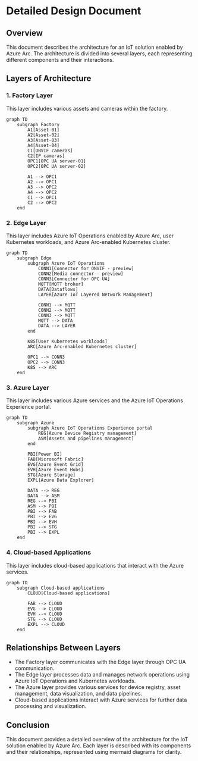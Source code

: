 # Detailed Design Document

## Overview

This document describes the architecture for an IoT solution enabled by Azure Arc. The architecture is divided into several layers, each representing different components and their interactions.

## Layers of Architecture

### 1. Factory Layer

This layer includes various assets and cameras within the factory.

```mermaid
graph TD
    subgraph Factory
        A1[Asset-01]
        A2[Asset-02]
        A3[Asset-03]
        A4[Asset-04]
        C1[ONVIF cameras]
        C2[IP cameras]
        OPC1[OPC UA server-01]
        OPC2[OPC UA server-02]
        
        A1 --> OPC1
        A2 --> OPC1
        A3 --> OPC2
        A4 --> OPC2
        C1 --> OPC1
        C2 --> OPC2
    end
```

### 2. Edge Layer

This layer includes Azure IoT Operations enabled by Azure Arc, user Kubernetes workloads, and Azure Arc-enabled Kubernetes cluster.

```mermaid
graph TD
    subgraph Edge
        subgraph Azure IoT Operations
            CONN1[Connector for ONVIF - preview]
            CONN2[Media connector - preview]
            CONN3[Connector for OPC UA]
            MQTT[MQTT broker]
            DATA[Dataflows]
            LAYER[Azure IoT Layered Network Management]
            
            CONN1 --> MQTT
            CONN2 --> MQTT
            CONN3 --> MQTT
            MQTT --> DATA
            DATA --> LAYER
        end
        
        K8S[User Kubernetes workloads]
        ARC[Azure Arc-enabled Kubernetes cluster]
        
        OPC1 --> CONN3
        OPC2 --> CONN3
        K8S --> ARC
    end
```

### 3. Azure Layer

This layer includes various Azure services and the Azure IoT Operations Experience portal.

```mermaid
graph TD
    subgraph Azure
        subgraph Azure IoT Operations Experience portal
            REG[Azure Device Registry management]
            ASM[Assets and pipelines management]
        end
        
        PBI[Power BI]
        FAB[Microsoft Fabric]
        EVG[Azure Event Grid]
        EVH[Azure Event Hubs]
        STG[Azure Storage]
        EXPL[Azure Data Explorer]
        
        DATA --> REG
        DATA --> ASM
        REG --> PBI
        ASM --> PBI
        PBI --> FAB
        PBI --> EVG
        PBI --> EVH
        PBI --> STG
        PBI --> EXPL
    end
```

### 4. Cloud-based Applications

This layer includes cloud-based applications that interact with the Azure services.

```mermaid
graph TD
    subgraph Cloud-based applications
        CLOUD[Cloud-based applications]
        
        FAB --> CLOUD
        EVG --> CLOUD
        EVH --> CLOUD
        STG --> CLOUD
        EXPL --> CLOUD
    end
```

## Relationships Between Layers

- The Factory layer communicates with the Edge layer through OPC UA communication.
- The Edge layer processes data and manages network operations using Azure IoT Operations and Kubernetes workloads.
- The Azure layer provides various services for device registry, asset management, data visualization, and data pipelines.
- Cloud-based applications interact with Azure services for further data processing and visualization.

## Conclusion

This document provides a detailed overview of the architecture for the IoT solution enabled by Azure Arc. Each layer is described with its components and their relationships, represented using mermaid diagrams for clarity.